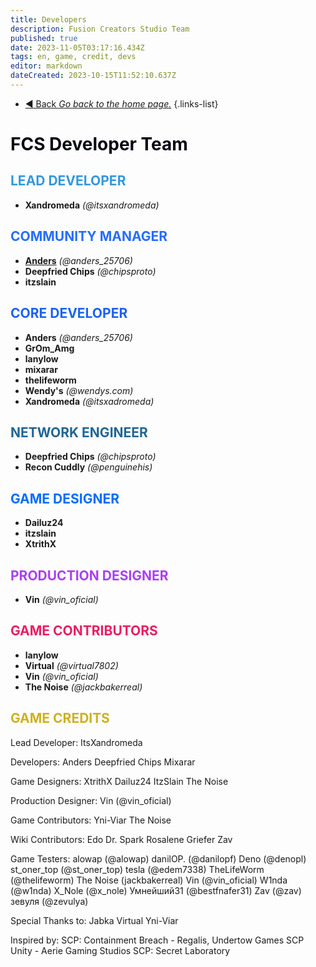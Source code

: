 ```yaml
---
title: Developers
description: Fusion Creators Studio Team
published: true
date: 2023-11-05T03:17:16.434Z
tags: en, game, credit, devs
editor: markdown
dateCreated: 2023-10-15T11:52:10.637Z
---
```


- [:arrow_backward: Back *Go back to the home page.*](/en/home#credits)
{.links-list}
# <font color="#050812">FCS Developer Team</font>
## <font color="#3498db">LEAD DEVELOPER</font>
- **Xandromeda** *(@itsxandromeda)*
## <font color="#256dff">COMMUNITY MANAGER</font>
- **[Anders](/en/credits/devs)** *(@anders_25706)*
- **Deepfried Chips** *(@chipsproto)*
- **itzslain**
## <font color="#1c61f3">CORE DEVELOPER</font>
- **Anders** *(@anders_25706)*
- **GrOm_Amg**
- **lanylow**
- **mixarar**
- **thelifeworm**
- **Wendy's** *(@wendys.com)*
- **Xandromeda** *(@itsxadromeda)*
## <font color="#206694">NETWORK ENGINEER</font>
- **Deepfried Chips** *(@chipsproto)*
- **Recon Cuddly** *(@penguinehis)*
## <font color="#006dff">GAME DESIGNER</font>
- **Dailuz24**
- **itzslain**
- **XtrithX**
## <font color="#a940f2">PRODUCTION DESIGNER</font>
- **Vin** *(@vin_oficial)*
## <font color="#e91e63">GAME CONTRIBUTORS</font>
- **lanylow**
- **Virtual** *(@virtual7802)*
- **Vin** *(@vin_oficial)*
- **The Noise** *(@jackbakerreal)*
## <font color="#ceb120">GAME CREDITS</font>
Lead Developer:    ItsXandromeda

Developers:    Anders
                Deepfried Chips
                Mixarar

Game Designers:     XtrithX
                        Dailuz24
                        ItzSlain
                        The Noise

Production Designer:   Vin (@vin_oficial)

Game Contributors:     Yni-Viar
                            The Noise

Wiki Contributors:     Edo
                        Dr. Spark Rosalene
                        Griefer
                        Zav

Game Testers:    alowap (@alowap)
                    danilOP. (@danilopf)
                    Deno (@denopl)
                    st_oner_top (@st_oner_top)
                    tesla (@edem7338)
                    TheLifeWorm (@thelifeworm)
                    The Noise (jackbakerreal)
                    Vin (@vin_oficial)
                    W1nda (@w1nda)
                    X_Nole (@x_nole)
                    Умнейший31 (@bestfnafer31)
                    Zav (@zav)
                    зевуля (@zevulya)

Special Thanks to:     Jabka
                        Virtual
                        Yni-Viar

Inspired by:     SCP: Containment Breach - Regalis, Undertow Games
                SCP Unity - Aerie Gaming Studios
                SCP: Secret Laboratory